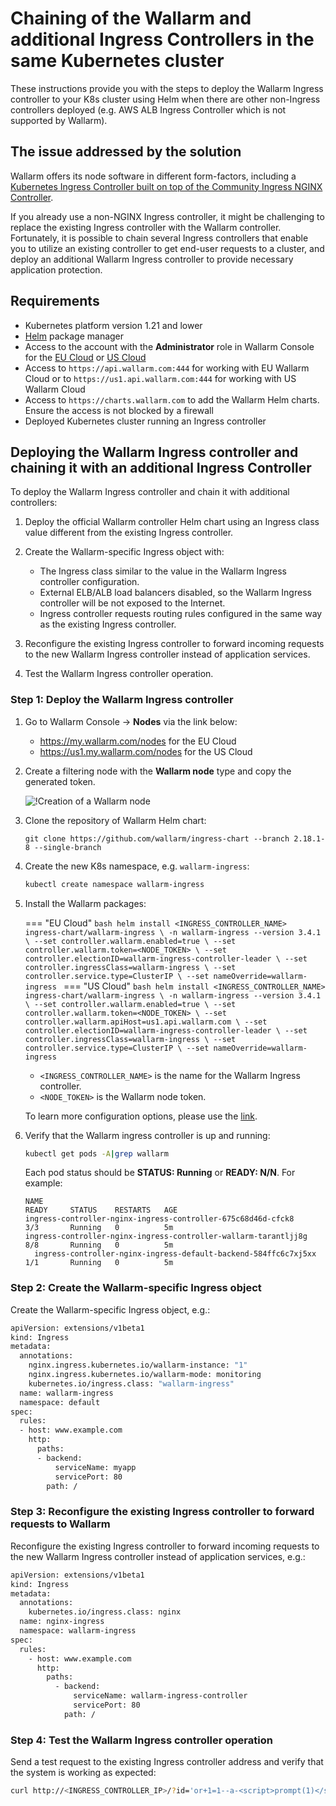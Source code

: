 # Chaining of the Wallarm and additional Ingress Controllers in the same Kubernetes cluster

These instructions provide you with the steps to deploy the Wallarm Ingress controller to your K8s cluster using Helm when there are other non-Ingress controllers deployed (e.g. AWS ALB Ingress Controller which is not supported by Wallarm).

## The issue addressed by the solution

Wallarm offers its node software in different form-factors, including a [Kubernetes Ingress Controller built on top of the Community Ingress NGINX Controller](installation-kubernetes-en.md).

If you already use a non-NGINX Ingress controller, it might be challenging to replace the existing Ingress controller with the Wallarm controller. Fortunately, it is possible to chain several Ingress controllers that enable you to utilize an existing controller to get end-user requests to a cluster, and deploy an additional Wallarm Ingress controller to provide necessary application protection.

## Requirements

* Kubernetes platform version 1.21 and lower
* [Helm](https://helm.sh/) package manager
* Access to the account with the **Administrator** role in Wallarm Console for the [EU Cloud](https://my.wallarm.com/) or [US Cloud](https://us1.my.wallarm.com/)
* Access to `https://api.wallarm.com:444` for working with EU Wallarm Cloud or to `https://us1.api.wallarm.com:444` for working with US Wallarm Cloud
* Access to `https://charts.wallarm.com` to add the Wallarm Helm charts. Ensure the access is not blocked by a firewall
* Deployed Kubernetes cluster running an Ingress controller

## Deploying the Wallarm Ingress controller and chaining it with an additional Ingress Controller

To deploy the Wallarm Ingress controller and chain it with additional controllers:

1. Deploy the official Wallarm controller Helm chart using an Ingress class value different from the existing Ingress controller.
1. Create the Wallarm-specific Ingress object with:

    * The Ingress class similar to the value in the Wallarm Ingress controller configuration.
    * External ELB/ALB load balancers disabled, so the Wallarm Ingress controller will be not exposed to the Internet.
    * Ingress controller requests routing rules configured in the same way as the existing Ingress controller.
1. Reconfigure the existing Ingress controller to forward incoming requests to the new Wallarm Ingress controller instead of application services.
1. Test the Wallarm Ingress controller operation.

### Step 1: Deploy the Wallarm Ingress controller

1. Go to Wallarm Console → **Nodes** via the link below:
    * https://my.wallarm.com/nodes for the EU Cloud
    * https://us1.my.wallarm.com/nodes for the US Cloud
1. Create a filtering node with the **Wallarm node** type and copy the generated token.
    
    ![!Creation of a Wallarm node](../images/user-guides/nodes/create-wallarm-node-name-specified.png)
1. Clone the repository of Wallarm Helm chart:
    ```
    git clone https://github.com/wallarm/ingress-chart --branch 2.18.1-8 --single-branch
    ```
1. Create the new K8s namespace, e.g. `wallarm-ingress`:

    ```bash
    kubectl create namespace wallarm-ingress
    ```
1. Install the Wallarm packages:

    === "EU Cloud"
        ```bash
        helm install <INGRESS_CONTROLLER_NAME> ingress-chart/wallarm-ingress \
        -n wallarm-ingress --version 3.4.1 \
        --set controller.wallarm.enabled=true \
        --set controller.wallarm.token=<NODE_TOKEN> \
        --set controller.electionID=wallarm-ingress-controller-leader \
        --set controller.ingressClass=wallarm-ingress \
        --set controller.service.type=ClusterIP \
        --set nameOverride=wallarm-ingress
        ``` 
    === "US Cloud"
        ```bash
        helm install <INGRESS_CONTROLLER_NAME> ingress-chart/wallarm-ingress \
        -n wallarm-ingress --version 3.4.1 \
        --set controller.wallarm.enabled=true \
        --set controller.wallarm.token=<NODE_TOKEN> \
        --set controller.wallarm.apiHost=us1.api.wallarm.com \
        --set controller.electionID=wallarm-ingress-controller-leader \
        --set controller.ingressClass=wallarm-ingress \
        --set controller.service.type=ClusterIP \
        --set nameOverride=wallarm-ingress
        ```
    
    * `<INGRESS_CONTROLLER_NAME>` is the name for the Wallarm Ingress controller.
    * `<NODE_TOKEN>` is the Wallarm node token.

    To learn more configuration options, please use the [link](configure-kubernetes-en.md).
1. Verify that the Wallarm ingress controller is up and running: 

    ```bash
    kubectl get pods -A|grep wallarm
    ```

    Each pod status should be **STATUS: Running** or **READY: N/N**. For example:

    ```
    NAME                                                              READY     STATUS    RESTARTS   AGE
    ingress-controller-nginx-ingress-controller-675c68d46d-cfck8      3/3       Running   0          5m
    ingress-controller-nginx-ingress-controller-wallarm-tarantljj8g   8/8       Running   0          5m
	  ingress-controller-nginx-ingress-default-backend-584ffc6c7xj5xx   1/1       Running   0          5m
    ```

### Step 2: Create the Wallarm-specific Ingress object

Create the Wallarm-specific Ingress object, e.g.:

```bash
apiVersion: extensions/v1beta1
kind: Ingress
metadata:
  annotations:
    nginx.ingress.kubernetes.io/wallarm-instance: "1"
    nginx.ingress.kubernetes.io/wallarm-mode: monitoring
    kubernetes.io/ingress.class: "wallarm-ingress"
  name: wallarm-ingress
  namespace: default
spec:
  rules:
  - host: www.example.com
    http:
      paths:
      - backend:
          serviceName: myapp
          servicePort: 80
        path: /
```

### Step 3: Reconfigure the existing Ingress controller to forward requests to Wallarm

Reconfigure the existing Ingress controller to forward incoming requests to the new Wallarm Ingress controller instead of application services, e.g.:

```bash
apiVersion: extensions/v1beta1
kind: Ingress
metadata:
  annotations:
    kubernetes.io/ingress.class: nginx
  name: nginx-ingress
  namespace: wallarm-ingress
spec:
  rules:
    - host: www.example.com
      http:
        paths:
          - backend:
              serviceName: wallarm-ingress-controller
              servicePort: 80
            path: /
```

### Step 4: Test the Wallarm Ingress controller operation

Send a test request to the existing Ingress controller address and verify that the system is working as expected:

```bash
curl http://<INGRESS_CONTROLLER_IP>/?id='or+1=1--a-<script>prompt(1)</script>'
```
